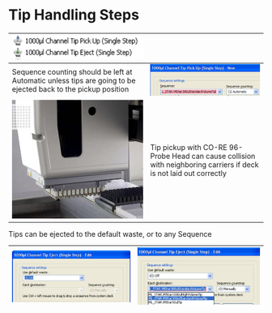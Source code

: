 # Tip Handling Steps

| <img src="../../.gitbook/assets/image (35) (1) (1) (1) (1) (1) (1).png" alt="" data-size="original">          |                                                                                                                     |
| ------------------------------------------------------------------------------------------------------------- | ------------------------------------------------------------------------------------------------------------------- |
| Sequence counting should be left at Automatic unless tips are going to be ejected back to the pickup position | <img src="../../.gitbook/assets/image (36) (1) (1) (1) (1) (1) (1).png" alt="" data-size="original">                |
| <img src="../../.gitbook/assets/image (39) (1) (1) (1) (1) (1) (1).png" alt="" data-size="original">          | Tip pickup with CO-RE 96-Probe Head can cause collision with neighboring carriers if deck is not laid out correctly |



Tips can be ejected to the default waste, or to any Sequence

| <img src="../../.gitbook/assets/image (41) (1) (1) (1) (1) (1) (1).png" alt="" data-size="original"> | <img src="../../.gitbook/assets/image (42) (1) (1) (1) (1) (1) (1).png" alt="" data-size="original"> |
| ---------------------------------------------------------------------------------------------------- | ---------------------------------------------------------------------------------------------------- |
